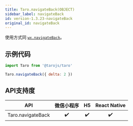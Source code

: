 ```yaml
---
title: Taro.navigateBack(OBJECT)
sidebar_label: navigateBack
id: version-1.3.23-navigateBack
original_id: navigateBack
---
```



使用方式同 [`wx.navigateBack`](https://developers.weixin.qq.com/miniprogram/dev/api/wx.navigateBack.html)。

## 示例代码

```jsx
import Taro from '@tarojs/taro'

Taro.navigateBack({ delta: 2 })
```



## API支持度


| API | 微信小程序 | H5 | React Native |
| :-: | :-: | :-: | :-: |
| Taro.navigateBack | ✔️ | ✔️ | ✔️ |

